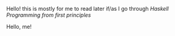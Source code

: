 Hello! this is mostly for me to read later if/as I go through
_Haskell Programming from first principles_

Hello, me!
